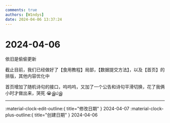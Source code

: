 ```yaml
---
comments: true
authors: [W1ndys]
date: 2024-04-06 13:37:24
---
```


# 2024-04-06

依旧是偷偷更新

<!-- more -->

截止目前，我们已经做好了【食用教程】局部，【数据提交方法】，以及【首页】的排版，其他内容优化中

首页增加了随机诗句的接口，呜呜呜，又加了一个公告和诗句平滑切换，花了我俩小时才做出来，哭死 😭இ௰இ

---

:material-clock-edit-outline:{ title="修改日期" } 2024-04-07
:material-clock-plus-outline:{ title="创建日期" } 2024-04-06
